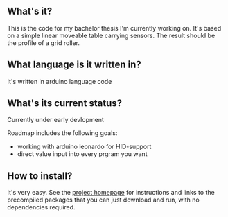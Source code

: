 ## What's it?

This is the code for my bachelor thesis I'm currently working on. It's based on a simple linear moveable table carrying sensors. The result should be the profile of a grid roller.

## What language is it written in?

It's written in arduino language code

## What's its current status?

Currently under early devlopment

Roadmap includes the following goals:

* working with arduino leonardo for HID-support
* direct value input into every prgram you want

## How to install?

It's very easy. See the [project homepage](http://slic3r.org/)
for instructions and links to the precompiled packages that you can just
download and run, with no dependencies required.
